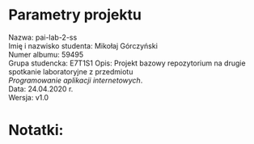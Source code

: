 # Parametry projektu  
Nazwa: pai-lab-2-ss  
Imię i nazwisko studenta: Mikołaj Górczyński  
Numer albumu: 59495   
Grupa studencka: E7T1S1
Opis: Projekt bazowy repozytorium na drugie spotkanie laboratoryjne z przedmiotu  
*Programowanie aplikacji internetowych*.  
Data: 24.04.2020 r.  
Wersja: v1.0  
# Notatki:  